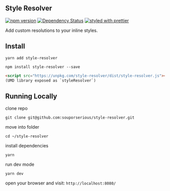 ## Style Resolver

[![npm version](https://badge.fury.io/js/style-resolver.svg)](https://badge.fury.io/js/style-resolver)
[![Dependency Status](https://david-dm.org/souporserious/style-resolver.svg)](https://david-dm.org/souporserious/style-resolver)
[![styled with prettier](https://img.shields.io/badge/styled_with-prettier-ff69b4.svg)](https://github.com/prettier/prettier)

Add custom resolutions to your inline styles.

## Install

`yarn add style-resolver`

`npm install style-resolver --save`

```html
<script src="https://unpkg.com/style-resolver/dist/style-resolver.js"></script>
(UMD library exposed as `styleResolver`)
```

## Running Locally

clone repo

`git clone git@github.com:souporserious/style-resolver.git`

move into folder

`cd ~/style-resolver`

install dependencies

`yarn`

run dev mode

`yarn dev`

open your browser and visit: `http://localhost:8080/`
